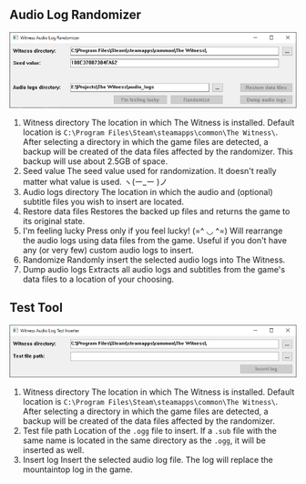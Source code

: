 ## Audio Log Randomizer

![](https://raw.githubusercontent.com/mulbruk/witness_audio_randomizer/<branch>/audio_randomizer.png "The Witness Audio Randomizer")

1) Witness directory
The location in which The Witness is installed. Default location is `C:\Program Files\Steam\steamapps\common\The Witness\`. After selecting a directory in which the game files are detected, a backup will be created of the data files affected by the randomizer. This backup will use about 2.5GB of space.
2) Seed value
The seed value used for randomization. It doesn't really matter what value is used. ヽ(ー_ー )ノ
3) Audio logs directory
The location in which the audio and (optional) subtitle files you wish to insert are located.
4) Restore data files
Restores the backed up files and returns the game to its original state.
5) I'm feeling lucky
Press only if you feel lucky!	(=^ ◡ ^=)
Will rearrange the audio logs using data files from the game. Useful if you don't have any (or very few) custom audio logs to insert.
6) Randomize
Randomly insert the selected audio logs into The Witness.
7) Dump audio logs
Extracts all audio logs and subtitles from the game's data files to a location of your choosing.

## Test Tool

![](./test_tool.png "Test Tool")

1) Witness directory
The location in which The Witness is installed. Default location is `C:\Program Files\Steam\steamapps\common\The Witness\`. After selecting a directory in which the game files are detected, a backup will be created of the data files affected by the randomizer.
2) Test file path
Location of the `.ogg` file to insert. If a `.sub` file with the same name is located in the same directory as the `.ogg`, it will be inserted as well.
3) Insert log
Insert the selected audio log file. The log will replace the mountaintop log in the game.
